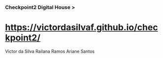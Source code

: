 ### Checkpoint2 Digital House >

# https://victordasilvaf.github.io/checkpoint2/

Victor da Silva
Railana Ramos
Ariane Santos
